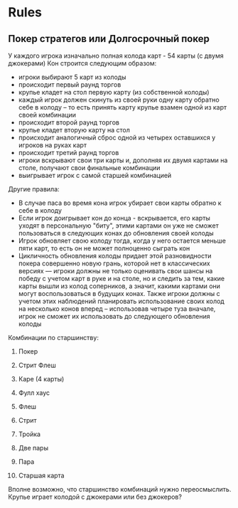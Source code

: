 Rules
==================

## Покер стратегов или Долгосрочный покер

У каждого игрока изначально полная колода карт - 54 карты (с двумя джокерами)
Кон строится следующим образом:

- игроки выбирают 5 карт из колоды
- происходит первый раунд торгов
- крупье кладет на стол первую карту (из собственной колоды)
- каждый игрок должен скинуть из своей руки одну карту обратно себе в колоду – то есть принять карту крупье взамен одной из карт своей комбинации
- происходит второй раунд торгов
- крупье кладет вторую карту на стол
- происходит аналогичный сброс одной из четырех оставшихся у игроков на руках карт
- происходит третий раунд торгов
- игроки вскрывают свои три карты и, дополняя их двумя картами на столе, получают свои финальные комбинации
- выигрывает игрок с самой старшей комбинацией

Другие правила:
- В случае паса во время кона игрок убирает свои карты обратно к себе в колоду
- Если игрок доигрывает кон до конца - вскрывается, его карты уходят в персональную "биту", этими картами он уже не сможет пользоваться в следующих конах до обновления своей колоды
- Игрок обновляет свою колоду тогда, когда у него остается меньше пяти карт, то есть он не может полноценно сыграть кон
- Цикличность обновления колоды придает этой разновидности покера совершенно новую грань, которой нет в классических версиях — игроки должны не только оценивать свои шансы на победу с учетом карт в руке и на столе, но и следить за тем, какие карты вышли из колод соперников, а значит, какими картами они могут воспользоваться в будущих конах.  Также игроки должны с учетом этих наблюдений планировать использование своих колод на несколько конов вперед – использовав четыре туза вначале, игрок не сможет их использовать до следующего обновления колоды

Комбинации по старшинству:

1) Покер

2) Стрит Флеш

3) Каре (4 карты)

4) Фулл хаус

5) Флеш

6) Стрит

7) Тройка

8) Две пары

9) Пара

10) Старшая карта

Вполне возможно, что старшинство комбинаций нужно переосмыслить.
Крупье играет колодой с джокерами или без джокеров?
